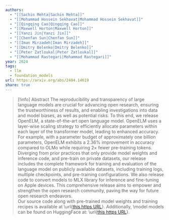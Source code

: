 ```yaml
---
authors:
  - "[[Sachin Mehta|Sachin Mehta]]"
  - "[[Mohammad Hossein Sekhavat|Mohammad Hossein Sekhavat]]"
  - "[[Qingqing Cao|Qingqing Cao]]"
  - "[[Maxwell Horton|Maxwell Horton]]"
  - "[[Yanzi Jin|Yanzi Jin]]"
  - "[[Chenfan Sun|Chenfan Sun]]"
  - "[[Iman Mirzadeh|Iman Mirzadeh]]"
  - "[[Dmitry Belenko|Dmitry Belenko]]"
  - "[[Peter Zatloukal|Peter Zatloukal]]"
  - "[[Mohammad Rastegari|Mohammad Rastegari]]"
year: 2024
tags:
  - llm
  - foundation_models
url: https://arxiv.org/abs/2404.14619
share: true
---
```

> [!info] Abstract 
> The reproducibility and transparency of large language models are crucial for advancing open research, ensuring the trustworthiness of results, and enabling investigations into data and model biases, as well as potential risks. To this end, we release OpenELM, a state-of-the-art open language model. OpenELM uses a layer-wise scaling strategy to efficiently allocate parameters within each layer of the transformer model, leading to enhanced accuracy. For example, with a parameter budget of approximately one billion parameters, OpenELM exhibits a 2.36% improvement in accuracy compared to OLMo while requiring 2× fewer pre-training tokens.  
> Diverging from prior practices that only provide model weights and inference code, and pre-train on private datasets, our release includes the complete framework for training and evaluation of the language model on publicly available datasets, including training logs, multiple checkpoints, and pre-training configurations. We also release code to convert models to MLX library for inference and fine-tuning on Apple devices. This comprehensive release aims to empower and strengthen the open research community, paving the way for future open research endeavors.  
> Our source code along with pre-trained model weights and training recipes is available at \url{[this https URL](https://github.com/apple/corenet)}. Additionally, \model models can be found on HuggingFace at: \url{[this https URL](https://huggingface.co/apple/OpenELM)}.
